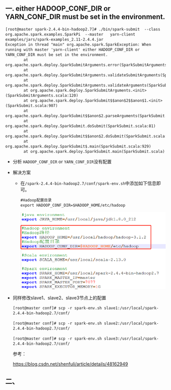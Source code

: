 ## 一. either HADOOP_CONF_DIR or YARN_CONF_DIR must be set in the environment.

```shell
[root@master spark-2.4.4-bin-hadoop2.7]# ./bin/spark-submit  --class   org.apache.spark.examples.SparkPi  --master   yarn-client  examples/jars/spark-examples_2.11-2.4.4.jar 
Exception in thread "main" org.apache.spark.SparkException: When running with master 'yarn-client' either HADOOP_CONF_DIR or YARN_CONF_DIR must be set in the environment.
        at org.apache.spark.deploy.SparkSubmitArguments.error(SparkSubmitArguments.scala:657)
        at org.apache.spark.deploy.SparkSubmitArguments.validateSubmitArguments(SparkSubmitArguments.scala:290)
        at org.apache.spark.deploy.SparkSubmitArguments.validateArguments(SparkSubmitArguments.scala:251)
        at org.apache.spark.deploy.SparkSubmitArguments.<init>(SparkSubmitArguments.scala:120)
        at org.apache.spark.deploy.SparkSubmit$$anon$2$$anon$1.<init>(SparkSubmit.scala:907)
        at org.apache.spark.deploy.SparkSubmit$$anon$2.parseArguments(SparkSubmit.scala:907)
        at org.apache.spark.deploy.SparkSubmit.doSubmit(SparkSubmit.scala:81)
        at org.apache.spark.deploy.SparkSubmit$$anon$2.doSubmit(SparkSubmit.scala:920)
        at org.apache.spark.deploy.SparkSubmit$.main(SparkSubmit.scala:929)
        at org.apache.spark.deploy.SparkSubmit.main(SparkSubmit.scala)
```

- 分析 `HADOOP_CONF_DIR` or `YARN_CONF_DIR`没有配置

- 解决方案

  - 在`/spark-2.4.4-bin-hadoop2.7/conf/spark-env.sh`中添加如下信息即可。

    ```properties
    #Hadoop配置目录
    export HADOOP_CONF_DIR=$HADOOP_HOME/etc/hadoop 
    ```

    ![](IMG/微信截图_20190903153444.png)

- 同样修改slave1、slave2、slave3节点上的配置

  ```shell
  [root@master conf]# scp -r spark-env.sh slave1:/usr/local/spark-2.4.4-bin-hadoop2.7/conf/
  
  [root@master conf]# scp -r spark-env.sh slave2:/usr/local/spark-2.4.4-bin-hadoop2.7/conf/
  
  [root@master conf]# scp -r spark-env.sh slave3:/usr/local/spark-2.4.4-bin-hadoop2.7/conf/
  ```

  
  
  参考：
  
  https://blog.csdn.net/shenfuli/article/details/48162949

## 二、